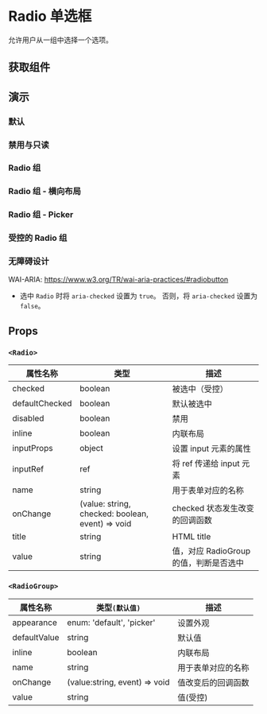 # Radio 单选框

允许用户从一组中选择一个选项。

## 获取组件

<!--{include:(components/radio/fragments/import.md)}-->

## 演示

### 默认

<!--{include:`basic.md`}-->

### 禁用与只读

<!--{include:`disabled.md`}-->

### Radio 组

<!--{include:`radio-group.md`}-->

### Radio 组 - 横向布局

<!--{include:`radio-group-inline.md`}-->

### Radio 组 - Picker

<!--{include:`radio-group-inline-picker.md`}-->

### 受控的 Radio 组

<!--{include:`radio-group-controller.md`}-->

### 无障碍设计

WAI-ARIA: https://www.w3.org/TR/wai-aria-practices/#radiobutton

- 选中 `Radio` 时将 `aria-checked` 设置为 `true`。 否则，将 `aria-checked` 设置为 `false`。

## Props

### `<Radio>`

| 属性名称       | 类型                                             | 描述                                   |
| -------------- | ------------------------------------------------ | -------------------------------------- |
| checked        | boolean                                          | 被选中（受控）                         |
| defaultChecked | boolean                                          | 默认被选中                             |
| disabled       | boolean                                          | 禁用                                   |
| inline         | boolean                                          | 内联布局                               |
| inputProps     | object                                           | 设置 input 元素的属性                  |
| inputRef       | ref                                              | 将 ref 传递给 input 元素               |
| name           | string                                           | 用于表单对应的名称                     |
| onChange       | (value: string, checked: boolean, event) => void | checked 状态发生改变的回调函数         |
| title          | string                                           | HTML title                             |
| value          | string                                           | 值，对应 RadioGroup 的值，判断是否选中 |

### `<RadioGroup>`

| 属性名称     | 类型`(默认值)`                | 描述               |
| ------------ | ----------------------------- | ------------------ |
| appearance   | enum: 'default', 'picker'     | 设置外观           |
| defaultValue | string                        | 默认值             |
| inline       | boolean                       | 内联布局           |
| name         | string                        | 用于表单对应的名称 |
| onChange     | (value:string, event) => void | 值改变后的回调函数 |
| value        | string                        | 值(受控)           |
